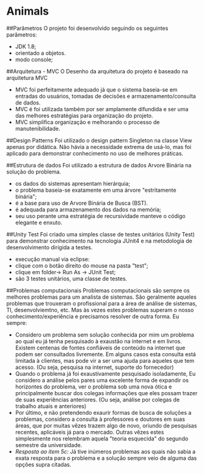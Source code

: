# Animals

##Parâmetros
O projeto foi desenvolvido seguindo os seguintes parâmetros:
* JDK 1.8;
* orientado a objetos.
* modo console;

##Arquitetura - MVC
O Desenho da arquitetura do projeto é baseado na arquitetura MVC
* MVC foi perfeitamente adequado já que o sistema baseia-se em entradas do usuários, tomadas de decisões e armazenamento/consulta de dados.
* MVC é foi utilizada também por ser amplamente difundida e ser uma das melhores estratégias para organização do projeto.
* MVC simplifica organização e melhorando o processo de manutenibilidade.

##Design Patterns
Foi utilizado o design pattern Singleton na classe View apenas por didática. 
Não hávia a necessidade extrema de usá-lo, mas foi aplicado para demonstrar conhecimento no uso de melhores práticas.

##Estrutura de dados
Foi utilizado a estrutura de dados Arvore Binária na solução do problema.
 * os dados do sistemas apresentam hierárquia;
 * o problema baseia-se exatamente em uma árvore "estritamente binária";
 * é a base para uso de Arvore Binária de Busca (BST).
 * é adequada para armazenamento dos dados na memória;
 * seu uso perante uma estratégia de recursividade manteve o código elegante e enxuto.
 

##Unity Test
Foi criado uma simples classe de testes unitários (Unity Test) para demonstrar conhecimento na tecnologia JUnit4 e na metodologia de desenvolvimento dirigida a testes.
* execução manual via eclipse: 
* clique com o botão direito do mouse na pasta "test";
* clique em folder-> Run As -> JUnit Test;
* são 3 testes unitários, uma classe de testes.

##Problemas computacionais
Problemas computacionais são sempre os melhores problemas para um analista de sistemas. São geralmente aqueles problemas que trouxeram o profissional para a área de análise de sistemas, TI, desenvolviemtno, etc.
Mas às vezes estes problemas superam o nosso conhecimento/experiência e precisamos resolver de outra forma. 
Eu sempre:
* Considero um problema sem solução conhecida por mim um problema ao qual eu já tenha pesquisado à exaustão na internet e em livros. Existem centenas de fontes confiáveis de conteúdo na internet que podem ser consultados livremente. Em alguns casos esta consulta está limitada à clientes, mas pode vir a ser uma ajuda para aqueles que tem acesso. (Ou seja, pesquisa na internet, suporte do fornecedor)
* Quando o problema já foi exaustivamente pesquisado isoladamente, Eu considero a análise pelos pares uma excelente forma de expandir os horizontes do problema, ver o problema sob uma nova ótica e principalmente buscar dos colegas informações que eles possam trazer de suas experiências anteriores. (Ou seja, análise por colegas de trabalho atuais e anteriores)
* Por último, e não pretendendo exaurir formas de busca de soluções a problemas, considero a consulta à professores e doutores em suas áreas, que por muitas vêzes trazem algo de novo, oriundo de pesquisas recentes, aplicáveis já para o mercado. Outras vêzes estes simplesmente nos relembram aquela "teoria esquecida" do segundo semestre da universidade.
* _Resposta ao ítem 5c:_ Já tive inúmeros problemas aos quais não sabia a exata resposta para o problema e a solução sempre veio de alguma das opções supra citadas.






